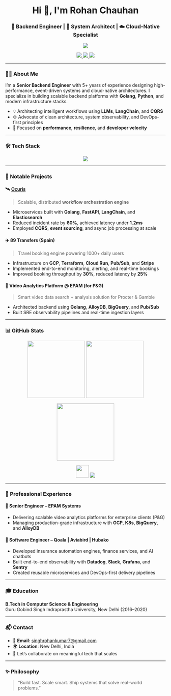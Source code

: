 <h1 align="center">Hi 👋, I'm Rohan Chauhan</h1>
<h3 align="center">🚀 Backend Engineer | 🧠 System Architect | ☁️ Cloud-Native Specialist</h3>

<p align="center">
  <img src="https://readme-typing-svg.herokuapp.com/?lines=Golang+%7C+Python+%7C+Kubernetes+%7C+AWS+%7C+GCP&center=true&width=500&height=40" />
</p>

<p align="center">
  <a href="https://github.com/rohanchauhan02">
    <img src="https://img.shields.io/github/followers/rohanchauhan02?label=Follow&style=social" />
  </a>
  <a href="mailto:singhrohankumar7@gmail.com">
    <img src="https://img.shields.io/badge/Gmail-singhrohankumar7%40gmail.com-red?style=flat-square&logo=gmail" />
  </a>
  <a href="https://linkedin.com/in/rohanchauhan02">
    <img src="https://img.shields.io/badge/LinkedIn-rohankumarsingh7-blue?style=flat-square&logo=linkedin" />
  </a>
</p>

---

### 👨‍💻 About Me

I’m a **Senior Backend Engineer** with 5+ years of experience designing high-performance, event-driven systems and cloud-native architectures. I specialize in building scalable backend platforms with **Golang**, **Python**, and modern infrastructure stacks.

- 💡 Architecting intelligent workflows using **LLMs**, **LangChain**, and **CQRS**
- ⚙️ Advocate of clean architecture, system observability, and DevOps-first principles
- 🚀 Focused on **performance**, **resilience**, and **developer velocity**

---

### 🛠️ Tech Stack

<p align="center">
  <img src="https://skillicons.dev/icons?i=go,python,nodejs,aws,gcp,docker,kubernetes,terraform,postgres,mysql,mongodb,redis,kafka,graphql,git,linux&theme=light" />
</p>

---

### 🧩 Notable Projects

#### 🛰️ [**Ocuris**](https://github.com/rohanchauhan02)
> Scalable, distributed **workflow orchestration engine**

- Microservices built with **Golang**, **FastAPI**, **LangChain**, and **Elasticsearch**
- Reduced incident rate by **60%**, achieved latency under **1.2ms**
- Employed **CQRS**, **event sourcing**, and async job processing at scale

#### ✈️ **89 Transfers (Spain)**
> Travel booking engine powering 1000+ daily users

- Infrastructure on **GCP**, **Terraform**, **Cloud Run**, **Pub/Sub**, and **Stripe**
- Implemented end-to-end monitoring, alerting, and real-time bookings
- Improved booking throughput by **30%**, reduced latency by **25%**

#### 🎥 **Video Analytics Platform** @ EPAM (for P&G)
> Smart video data search + analysis solution for Procter & Gamble

- Architected backend using **Golang**, **AlloyDB**, **BigQuery**, and **Pub/Sub**
- Built SRE observability pipelines and real-time ingestion layers

---

### 📊 GitHub Stats

<p align="center">
  <img src="https://github-readme-stats.vercel.app/api?username=rohanchauhan02&show_icons=true&theme=radical&hide_border=true" height="180" />
  <img src="https://github-readme-stats.vercel.app/api/top-langs/?username=rohanchauhan02&layout=compact&theme=radical&hide_border=true" height="180" />
</p>

<p align="center">
  <img src="https://github-readme-streak-stats.herokuapp.com/?user=rohanchauhan02&theme=radical&hide_border=true" height="180" />
</p>

<p align="center">
  <img src="https://skillicons.dev/icons?i=go" height="40" />
  <img src="https://img.shields.io/badge/Primary%20Language-Go-blue?style=for-the-badge&logo=go" />
</p>

---

### 💼 Professional Experience

#### 🔹 **Senior Engineer – EPAM Systems**
- Delivering scalable video analytics platforms for enterprise clients (P&G)
- Managing production-grade infrastructure with **GCP**, **K8s**, **BigQuery**, and **AlloyDB**

#### 🔹 **Software Engineer – Qoala | Aviabird | Hubako**
- Developed insurance automation engines, finance services, and AI chatbots
- Built end-to-end observability with **Datadog**, **Slack**, **Grafana**, and **Sentry**
- Created reusable microservices and DevOps-first delivery pipelines

---

### 🎓 Education

**B.Tech in Computer Science & Engineering**  
Guru Gobind Singh Indraprastha University, New Delhi (2016–2020)

---

### 📬 Contact

- 📧 **Email**: singhrohankumar7@gmail.com  
- 🌍 **Location**: New Delhi, India  
- 🤝 Let’s collaborate on meaningful tech that scales

---

### ✨ Philosophy

> “Build fast. Scale smart. Ship systems that solve real-world problems.”

